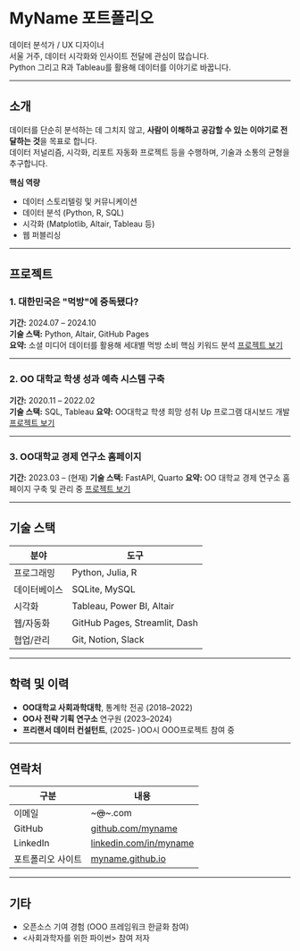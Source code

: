 # MyName 포트폴리오

데이터 분석가 / UX 디자이너  
서울 거주, 데이터 시각화와 인사이트 전달에 관심이 많습니다.  
Python 그리고 R과 Tableau를 활용해 데이터를 이야기로 바꿉니다.

---

## 소개

데이터를 단순히 분석하는 데 그치지 않고, **사람이 이해하고 공감할 수 있는 이야기로 전달하는 것**을 목표로 합니다.  
데이터 저널리즘, 시각화, 리포트 자동화 프로젝트 등을 수행하며, 기술과 소통의 균형을 추구합니다.

**핵심 역량**
- 데이터 스토리텔링 및 커뮤니케이션
- 데이터 분석 (Python, R, SQL)
- 시각화 (Matplotlib, Altair, Tableau 등)
- 웹 퍼블리싱
---

## 프로젝트

### 1. 대한민국은 "먹방"에 중독됐다?
**기간:** 2024.07 – 2024.10  
**기술 스택:** Python, Altair, GitHub Pages  
**요약:** 소셜 미디어 데이터를 활용해 세대별 먹방 소비 핵심 키워드 분석
[프로젝트 보기](https://)

---

### 2. OO 대학교 학생 성과 예측 시스템 구축
**기간:** 2020.11 – 2022.02  
**기술 스택:** SQL, Tableau
**요약:** OO대학교 학생 희망 성취 Up 프로그램 대시보드 개발
[프로젝트 보기](https://)

---

### 3. OO대학교 경제 연구소 홈페이지
**기간:** 2023.03 – (현재)
**기술 스택:** FastAPI, Quarto
**요약:** OO 대학교 경제 연구소 홈페이지 구축 및 관리 중
[프로젝트 보기](https://)

---

## 기술 스택

| 분야 | 도구 |
|------|------|
| 프로그래밍 | Python, Julia, R |
| 데이터베이스 | SQLite, MySQL |
| 시각화 | Tableau, Power BI, Altair |
| 웹/자동화 | GitHub Pages, Streamlit, Dash |
| 협업/관리 | Git, Notion, Slack |

---

## 학력 및 이력

- **OO대학교 사회과학대학**, 통계학 전공 (2018–2022)
- **OO사 전략 기획 연구소** 연구원 (2023–2024)
- **프리랜서 데이터 컨설턴트**, (2025- )OO시 OOO프로젝트 참여 중

---

## 연락처

| 구분 | 내용 |
|------|------|
| 이메일 | ~~~@~~~.com |
| GitHub | [github.com/myname](https://) |
| LinkedIn | [linkedin.com/in/myname](https://linkedin.com) |
| 포트폴리오 사이트 | [myname.github.io](https://) |

---

## 기타

- 오픈소스 기여 경험 (OOO 프레임워크 한글화 참여)
- <사회과학자를 위한 파이썬> 참여 저자
